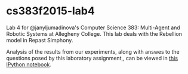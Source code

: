 cs383f2015-lab4
==================


Lab 4 for @janyljumadinova's Computer Science 383: Multi-Agent and Robotic Systems at Allegheny College. This lab deals with the Rebellion model in Repast Simphony.

Analysis of the results from our experiments, along with answes to the questions posed by this laboratory assignment,, can be viewed in [this IPython notebook](http://nbviewer.ipython.org/github/hawkw/cs383s2015-lab4/blob/master/Analysis.ipynb).
